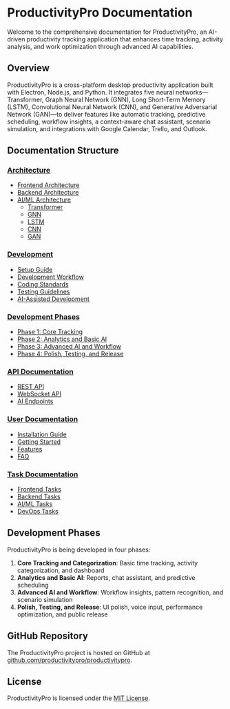 # ProductivityPro Documentation

Welcome to the comprehensive documentation for ProductivityPro, an AI-driven productivity tracking application that enhances time tracking, activity analysis, and work optimization through advanced AI capabilities.

## Overview

ProductivityPro is a cross-platform desktop productivity application built with Electron, Node.js, and Python. It integrates five neural networks—Transformer, Graph Neural Network (GNN), Long Short-Term Memory (LSTM), Convolutional Neural Network (CNN), and Generative Adversarial Network (GAN)—to deliver features like automatic tracking, predictive scheduling, workflow insights, a context-aware chat assistant, scenario simulation, and integrations with Google Calendar, Trello, and Outlook.

## Documentation Structure

### [Architecture](/architecture/overview.md)
- [Frontend Architecture](/architecture/frontend.md)
- [Backend Architecture](/architecture/backend.md)
- [AI/ML Architecture](/architecture/ai-ml/README.md)
  - [Transformer](/architecture/ai-ml/transformer.md)
  - [GNN](/architecture/ai-ml/gnn.md)
  - [LSTM](/architecture/ai-ml/lstm.md)
  - [CNN](/architecture/ai-ml/cnn.md)
  - [GAN](/architecture/ai-ml/gan.md)

### [Development](/development/README.md)
- [Setup Guide](/development/setup.md)
- [Development Workflow](/development/workflow.md)
- [Coding Standards](/development/coding-standards.md)
- [Testing Guidelines](/development/testing.md)
- [AI-Assisted Development](/development/ai-assisted-dev.md)

### [Development Phases](/phases/README.md)
- [Phase 1: Core Tracking](/phases/phase1-core-tracking.md)
- [Phase 2: Analytics and Basic AI](/phases/phase2-analytics-ai.md)
- [Phase 3: Advanced AI and Workflow](/phases/phase3-advanced-ai.md)
- [Phase 4: Polish, Testing, and Release](/phases/phase4-polish-release.md)

### [API Documentation](/api/README.md)
- [REST API](/api/rest-api.md)
- [WebSocket API](/api/websocket-api.md)
- [AI Endpoints](/api/ai-endpoints.md)

### [User Documentation](/user/README.md)
- [Installation Guide](/user/installation.md)
- [Getting Started](/user/getting-started.md)
- [Features](/user/features/README.md)
- [FAQ](/user/faq.md)

### [Task Documentation](/tasks/README.md)
- [Frontend Tasks](/tasks/frontend-tasks.md)
- [Backend Tasks](/tasks/backend-tasks.md)
- [AI/ML Tasks](/tasks/ai-ml-tasks.md)
- [DevOps Tasks](/tasks/devops-tasks.md)

## Development Phases

ProductivityPro is being developed in four phases:

1. **Core Tracking and Categorization**: Basic time tracking, activity categorization, and dashboard
2. **Analytics and Basic AI**: Reports, chat assistant, and predictive scheduling
3. **Advanced AI and Workflow**: Workflow insights, pattern recognition, and scenario simulation
4. **Polish, Testing, and Release**: UI polish, voice input, performance optimization, and public release

## GitHub Repository

The ProductivityPro project is hosted on GitHub at [github.com/productivitypro/productivitypro](https://github.com/productivitypro/productivitypro).

## License

ProductivityPro is licensed under the [MIT License](LICENSE).